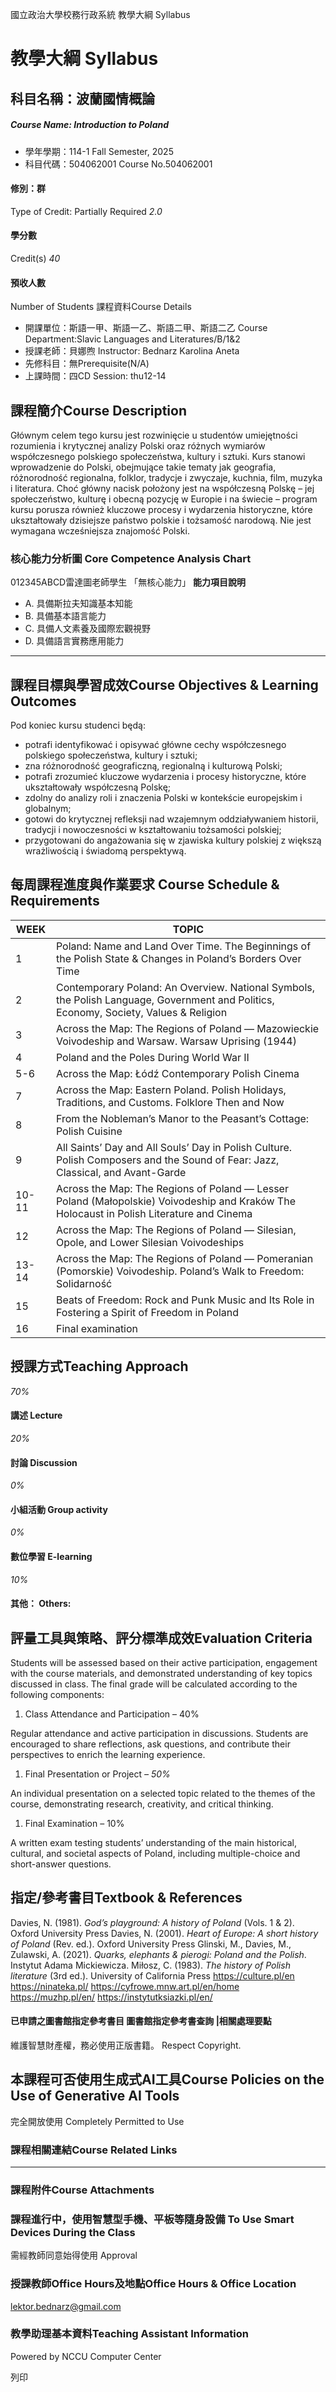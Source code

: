 國立政治大學校務行政系統 教學大綱 Syllabus
# 教學大綱 Syllabus
##  科目名稱：波蘭國情概論
#####  Course Name: Introduction to Poland
  * 學年學期：114-1 Fall Semester, 2025 
  * 科目代碼：504062001 Course No.504062001


#### 修別：群
Type of Credit: Partially Required 
_2.0_
#### 學分數
Credit(s)
_40_
#### 預收人數
Number of Students
課程資料Course Details
  * 開課單位：斯語一甲、斯語一乙、斯語二甲、斯語二乙 Course Department:Slavic Languages and Literatures/B/1&2 
  * 授課老師：貝娜煦 Instructor: Bednarz Karolina Aneta 
  * 先修科目：無Prerequisite(N/A)
  * 上課時間：四CD Session: thu12-14


##  課程簡介Course Description
Głównym celem tego kursu jest rozwinięcie u studentów umiejętności rozumienia i krytycznej analizy Polski oraz różnych wymiarów współczesnego polskiego społeczeństwa, kultury i sztuki. Kurs stanowi wprowadzenie do Polski, obejmujące takie tematy jak geografia, różnorodność regionalna, folklor, tradycje i zwyczaje, kuchnia, film, muzyka i literatura.
Choć główny nacisk położony jest na współczesną Polskę – jej społeczeństwo, kulturę i obecną pozycję w Europie i na świecie – program kursu porusza również kluczowe procesy i wydarzenia historyczne, które ukształtowały dzisiejsze państwo polskie i tożsamość narodową.
Nie jest wymagana wcześniejsza znajomość Polski.
###  核心能力分析圖 Core Competence Analysis Chart
012345ABCD雷達圖老師學生
「無核心能力」 
**能力項目說明**
  * A. 具備斯拉夫知識基本知能
  * B. 具備基本語言能力
  * C. 具備人文素養及國際宏觀視野
  * D. 具備語言實務應用能力


* * *
##  課程目標與學習成效Course Objectives & Learning Outcomes 
Pod koniec kursu studenci będą:
  * potrafi identyfikować i opisywać główne cechy współczesnego polskiego społeczeństwa, kultury i sztuki;
  * zna różnorodność geograficzną, regionalną i kulturową Polski;
  * potrafi zrozumieć kluczowe wydarzenia i procesy historyczne, które ukształtowały współczesną Polskę;
  * zdolny do analizy roli i znaczenia Polski w kontekście europejskim i globalnym;
  * gotowi do krytycznej refleksji nad wzajemnym oddziaływaniem historii, tradycji i nowoczesności w kształtowaniu tożsamości polskiej;
  * przygotowani do angażowania się w zjawiska kultury polskiej z większą wrażliwością i świadomą perspektywą.


##  每周課程進度與作業要求 Course Schedule & Requirements
WEEK |  TOPIC  
---|---  
1 |  Poland: Name and Land Over Time. The Beginnings of the Polish State & Changes in Poland’s Borders Over Time  
2 |  Contemporary Poland: An Overview. National Symbols, the Polish Language, Government and Politics, Economy, Society, Values & Religion  
3 |  Across the Map: The Regions of Poland — Mazowieckie Voivodeship and Warsaw. Warsaw Uprising (1944)  
4 |  Poland and the Poles During World War II  
5-6 |  Across the Map: Łódź  Contemporary Polish Cinema  
7 |  Across the Map: Eastern Poland. Polish Holidays, Traditions, and Customs. Folklore Then and Now  
8 |  From the Nobleman’s Manor to the Peasant’s Cottage: Polish Cuisine  
9 |  All Saints’ Day and All Souls’ Day in Polish Culture. Polish Composers and the Sound of Fear: Jazz, Classical, and Avant-Garde  
10-11 |  Across the Map: The Regions of Poland — Lesser Poland (Małopolskie) Voivodeship and Kraków The Holocaust in Polish Literature and Cinema  
12 |  Across the Map: The Regions of Poland — Silesian, Opole, and Lower Silesian Voivodeships  
13-14 |  Across the Map: The Regions of Poland — Pomeranian (Pomorskie) Voivodeship. Poland’s Walk to Freedom: Solidarność  
15 |  Beats of Freedom: Rock and Punk Music and Its Role in Fostering a Spirit of Freedom in Poland  
16 |  Final examination   
##  授課方式Teaching Approach
_70%_
####  講述 Lecture
_20%_
####  討論 Discussion
_0%_
####  小組活動 Group activity
_0%_
####  數位學習 E-learning
_10%_
####  其他： Others:
##  評量工具與策略、評分標準成效Evaluation Criteria
Students will be assessed based on their active participation, engagement with the course materials, and demonstrated understanding of key topics discussed in class. The final grade will be calculated according to the following components:
  1. Class Attendance and Participation – 40%


Regular attendance and active participation in discussions. Students are encouraged to share reflections, ask questions, and contribute their perspectives to enrich the learning experience. 
  1. Final Presentation or Project _– 50%_


An individual presentation on a selected topic related to the themes of the course, demonstrating research, creativity, and critical thinking.
  1. Final Examination – 10%


A written exam testing students’ understanding of the main historical, cultural, and societal aspects of Poland, including multiple-choice and short-answer questions.
##  指定/參考書目Textbook & References
Davies, N. (1981). _God’s playground: A history of Poland_ (Vols. 1 & 2). Oxford University Press
Davies, N. (2001). _Heart of Europe: A short history of Poland_ (Rev. ed.). Oxford University Press
Glinski, M., Davies, M., Zulawski, A. (2021). _Quarks, elephants & pierogi: Poland and the Polish_. Instytut Adama Mickiewicza.
Miłosz, C. (1983). _The history of Polish literature_ (3rd ed.). University of California Press
https://culture.pl/en
https://ninateka.pl/ 
https://cyfrowe.mnw.art.pl/en/home 
https://muzhp.pl/en/
https://instytutksiazki.pl/en/
####  已申請之圖書館指定參考書目  圖書館指定參考書查詢 |相關處理要點
維護智慧財產權，務必使用正版書籍。 Respect Copyright.
##  本課程可否使用生成式AI工具Course Policies on the Use of Generative AI Tools
完全開放使用 Completely Permitted to Use
###  課程相關連結Course Related Links
* * *
###  課程附件Course Attachments
###  課程進行中，使用智慧型手機、平板等隨身設備 To Use Smart Devices During the Class
需經教師同意始得使用  Approval
###  授課教師Office Hours及地點Office Hours & Office Location
lektor.bednarz@gmail.com
###  教學助理基本資料Teaching Assistant Information
Powered by NCCU Computer Center
  
列印

